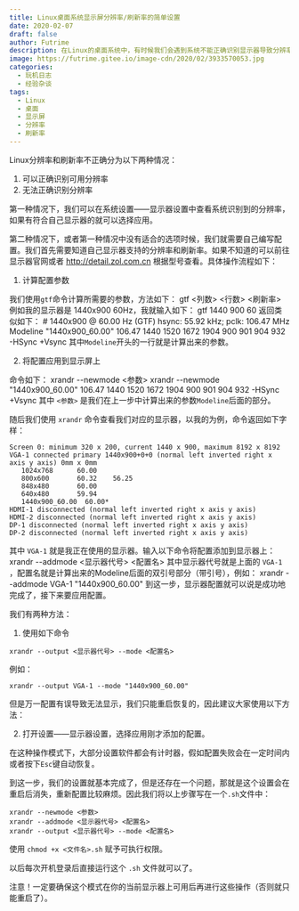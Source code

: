 ```yaml
---
title: Linux桌面系统显示屏分辨率/刷新率的简单设置
date: 2020-02-07
draft: false
author: Futrime
description: 在Linux的桌面系统中，有时候我们会遇到系统不能正确识别显示器导致分辨率和刷新率异常，本篇博客我将简要介绍Linux下设置显示器分辨率和刷新率的方法。
image: https://futrime.gitee.io/image-cdn/2020/02/3933570053.jpg
categories:
  - 玩机日志
  - 经验杂谈
tags:
  - Linux
  - 桌面
  - 显示屏
  - 分辨率
  - 刷新率
---
```


Linux分辨率和刷新率不正确分为以下两种情况：
1. 可以正确识别可用分辨率
2. 无法正确识别分辨率

第一种情况下，我们可以在系统设置——显示器设置中查看系统识别到的分辨率，如果有符合自己显示器的就可以选择应用。

第二种情况下，或者第一种情况中没有适合的选项时候，我们就需要自己编写配置。我们首先需要知道自己显示器支持的分辨率和刷新率。如果不知道的可以前往显示器官网或者 http://detail.zol.com.cn 根据型号查看。具体操作流程如下：

1. 计算配置参数

我们使用`gtf`命令计算所需要的参数，方法如下：
    gtf <列数> <行数> <刷新率>
例如我的显示器是 1440x900 60Hz，我就输入如下：
    gtf 1440 900 60
返回类似如下：
      # 1440x900 @ 60.00 Hz (GTF) hsync: 55.92 kHz; pclk: 106.47 MHz
      Modeline "1440x900_60.00"  106.47  1440 1520 1672 1904  900 901 904 932  -HSync +Vsync
其中`Modeline`开头的一行就是计算出来的参数。

2. 将配置应用到显示屏上

命令如下：
    xrandr --newmode <参数>
    xrandr --newmode "1440x900_60.00"  106.47  1440 1520 1672 1904  900 901 904 932  -HSync +Vsync
其中 `<参数>` 是我们在上一步中计算出来的参数`Modeline`后面的部分。

随后我们使用 `xrandr` 命令查看我们对应的显示器，以我的为例，命令返回如下字样：

```
Screen 0: minimum 320 x 200, current 1440 x 900, maximum 8192 x 8192
VGA-1 connected primary 1440x900+0+0 (normal left inverted right x axis y axis) 0mm x 0mm
   1024x768      60.00  
   800x600       60.32    56.25  
   848x480       60.00  
   640x480       59.94  
   1440x900_60.00  60.00*
HDMI-1 disconnected (normal left inverted right x axis y axis)
HDMI-2 disconnected (normal left inverted right x axis y axis)
DP-1 disconnected (normal left inverted right x axis y axis)
DP-2 disconnected (normal left inverted right x axis y axis)
```

其中 `VGA-1` 就是我正在使用的显示器。输入以下命令将配置添加到显示器上：
    xrandr --addmode <显示器代号> <配置名>
其中显示器代号就是上面的 `VGA-1` ，配置名就是计算出来的Modeline后面的双引号部分（带引号），例如：
    xrandr --addmode VGA-1 "1440x900_60.00"
到这一步，显示器配置就可以说是成功地完成了，接下来要应用配置。

我们有两种方法：
1. 使用如下命令
```
xrandr --output <显示器代号> --mode <配置名>
```
例如：
```
xrandr --output VGA-1 --mode "1440x900_60.00"
```
但是万一配置有误导致无法显示，我们只能重启恢复的，因此建议大家使用以下方法：

2. 打开设置——显示器设置，选择应用刚才添加的配置。

在这种操作模式下，大部分设置软件都会有计时器，假如配置失败会在一定时间内或者按下`Esc`键自动恢复。

到这一步，我们的设置就基本完成了，但是还存在一个问题，那就是这个设置会在重启后消失，重新配置比较麻烦。因此我们将以上步骤写在一个`.sh`文件中：
```shell
xrandr --newmode <参数>
xrandr --addmode <显示器代号> <配置名>
xrandr --output <显示器代号> --mode <配置名>
```
使用 `chmod +x <文件名>.sh` 赋予可执行权限。

以后每次开机登录后直接运行这个 `.sh` 文件就可以了。

注意！一定要确保这个模式在你的当前显示器上可用后再进行这些操作（否则就只能重启了）。
